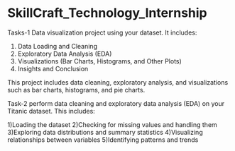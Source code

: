 # SkillCraft_Technology_Internship
Tasks-1
Data visualization project using your dataset. It includes:

1) Data Loading and Cleaning
2) Exploratory Data Analysis (EDA)
3) Visualizations (Bar Charts, Histograms, and Other Plots)
4) Insights and Conclusion

This project includes data cleaning, exploratory analysis, and visualizations such as bar charts, histograms, and pie charts.

Task-2
perform data cleaning and exploratory data analysis (EDA) on your Titanic dataset. This includes:

1)Loading the dataset
2)Checking for missing values and handling them
3)Exploring data distributions and summary statistics
4)Visualizing relationships between variables
5)Identifying patterns and trends
